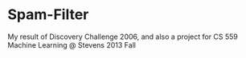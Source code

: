 Spam-Filter
===========

My result of Discovery Challenge 2006, and also a project for CS 559 Machine Learning @ Stevens 2013 Fall

